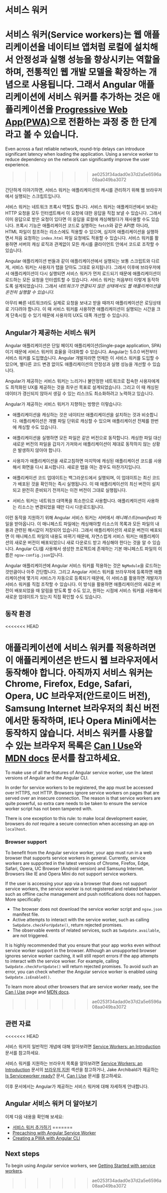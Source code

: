 <!--
# Angular service worker introduction
-->
# 서비스 워커

<!--
Service workers augment the traditional web deployment model and empower applications to deliver a user experience with the reliability and performance on par with natively-installed code. Adding a service worker to an Angular application is one of the steps for turning an application into a [Progressive Web App](https://developers.google.com/web/progressive-web-apps/) (also known as a PWA).

At its simplest, a service worker is a script that runs in the web browser and manages caching for an application.

Service workers function as a network proxy. They intercept all outgoing HTTP requests made by the application and can choose how to respond to them. For example, they can query a local cache and deliver a cached response if one is available. Proxying isn't limited to requests made through programmatic APIs, such as `fetch`; it also includes resources referenced in HTML and even the initial request to `index.html`. Service worker-based caching is thus completely programmable and doesn't rely on server-specified caching headers.

Unlike the other scripts that make up an application, such as the Angular app bundle, the service worker is preserved after the user closes the tab. The next time that browser loads the application, the service worker loads first, and can intercept every request for resources to load the application. If the service worker is designed to do so, it can *completely satisfy the loading of the application, without the need for the network*.

<<<<<<< HEAD
Even across a fast reliable network, round-trip delays can introduce significant latency when loading the application. Using a service worker to reduce dependency on the network can significantly improve the user experience. 
-->
서비스 워커(Service workers)는 웹 애플리케이션을 네이티브 앱처럼 로컬에 설치해서 안정성과 실행 성능을 향상시키는 역할을 하며, 전통적인 웹 개발 모델을 확장하는 개념으로 사용됩니다.
그래서 Angular 애플리케이션에 서비스 워커를 추가하는 것은 애플리케이션을 [Progressive Web App(PWA)](https://developers.google.com/web/progressive-web-apps/)으로 전환하는 과정 중 한 단계라고 볼 수 있습니다.
=======
Even across a fast reliable network, round-trip delays can introduce significant latency when loading the application. Using a service worker to reduce dependency on the network can significantly improve the user experience.
>>>>>>> ae0253f34adad0e37d2a5e6596a08aa049ba3072

간단하게 이야기하면, 서비스 워커는 애플리케이션의 캐시를 관리하기 위해 웹 브라우저에서 실행되는 스크립트입니다.

서비스 워커는 네트워크 프록시 역할도 합니다. 서비스 워커는 애플케이션에서 보내는 HTTP 요청을 모두 인터셉트해서 이 요청에 대한 응답을 직접 보낼 수 있습니다. 그래서 이미 응답으로 받은 요청이 있다면 이 응답을 로컬에 캐싱해뒀다가 재사용할 수도 있습니다. 프록시 기능은 애플리케이션 코드로 실행하는 `fetch`와 같은 API뿐 아니라, HTML 파일이 참조하는 리소스에도 적용할 수 있으며, 심지어 애플리케이션을 실행하면서 처음 요청하는 `index.html` 파일 요청에도 적용할 수 있습니다. 서비스 워커를 활용하면 서버의 캐싱 로직과 관계없이 모든 캐시를 클라이언트 안에서 코드로 조작할 수 있습니다.

Angular 애플리케이션 번들과 같이 애플리케이션에서 실행되는 보통 스크립트와 다르게, 서비스 워커는 사용자가 탭을 닫아도 그대로 유지됩니다. 그래서 이후에 브라우저에서 애플리케이션이 다시 실행되면 서비스 워커가 먼저 로드되기 때문에 애플리케이션이 로드하는 모든 요청을 인터셉트할 수 있습니다. 서비스 워커는 처음부터 이렇게 동작하도록 설계되었습니다. 그래서 *네트워크가 연결되지 않은 상태에서도 웹 애플리케이션을 온전히 실행할 수 있습니다.*

아무리 빠른 네트워크라도 실제로 요청을 보내고 받을 때까지 애플리케이션은 로딩상태로 기다려야 합니다. 이 때 서비스 워커를 사용하면 애플리케이션이 실행되는 시간을 크게 단축시킬 수 있기 때문에 사용자의 UX도 대폭 개선할 수 있습니다.

<!--
## Service workers in Angular
-->
## Angular가 제공하는 서비스 워커

<!--
Angular applications, as single-page applications, are in a prime position to benefit from the advantages of service workers. Starting with version 5.0.0, Angular ships with a service worker implementation. Angular developers can take advantage of this service worker and benefit from the increased reliability and performance it provides, without needing to code against low-level APIs.

Angular's service worker is designed to optimize the end user experience of using an application over a slow or unreliable network connection, while also minimizing the risks of serving outdated content.

The Angular service worker's behavior follows that design goal:

* Caching an application is like installing a native application. The application is cached as one unit, and all files update together.
* A running application continues to run with the same version of all files. It does not suddenly start receiving cached files from a newer version, which are likely incompatible.
* When users refresh the application, they see the latest fully cached version. New tabs load the latest cached code.
* Updates happen in the background, relatively quickly after changes are published. The previous version of the application is served until an update is installed and ready.
* The service worker conserves bandwidth when possible. Resources are only downloaded if they've changed.

To support these behaviors, the Angular service worker loads a *manifest* file from the server. The manifest describes the resources to cache and includes hashes of every file's contents. When an update to the application is deployed, the contents of the manifest change, informing the service worker that a new version of the application should be downloaded and cached. This manifest is generated from a CLI-generated configuration file called `ngsw-config.json`.

Installing the Angular service worker is as simple as including an `NgModule`. In addition to registering the Angular service worker with the browser, this also makes a few services available for injection which interact with the service worker and can be used to control it. For example, an application can ask to be notified when a new update becomes available, or an application can ask the service worker to check the server for available updates.
-->
Angular 애플리케이션은 단일 페이지 애플리케이션(Single-page application, SPA)이기 때문에 서비스 워커의 효율을 극대화할 수 있습니다. Angular는 5.0.0 버전부터 서비스 워커를 도입했습니다. Angular 개발자라면 언제든 이 서비스 워커를 도입할 수 있으며, 별다른 코드 변경 없이도 애플리케이션의 안정성과 실행 성능을 개선할 수 있습니다.

Angular가 제공하는 서비스 워커는 느리거나 불안정한 네트워크로 접속한 사용자에게도 최적화된 UX를 제공하는 것을 최우선 목표로 설계되었습니다. 그리고 이 때 캐싱된 데이터가 갱신되지 않아서 생길 수 있는 리스크도 최소화하려고 노력하고 있습니다.

Angular가 제공하는 서비스 워커가 지향하는 방향은 이렇습니다:

* 애플리케이션을 캐싱하는 것은 네이티브 애플리케이션을 설치하는 것과 비슷합니다. 애플리케이션은 개별 파일 단위로 캐싱할 수 있으며 애플리케이션 전체를 한번에 캐싱할 수도 있습니다.

* 애플리케이션을 실행하면 모든 파일은 같은 버전으로 동작합니다. 캐싱한 파일 대신 새로운 버전의 파일을 갑자기 가져와서 애플리케이션이 제대로 동작하지 않는 상황은 발생하지 않아야 합니다.

* 사용자가 애플리케이션을 새로고침하면 마지막에 캐싱된 애플리케이션 코드를 사용해서 화면을 다시 표시합니다. 새로운 탭을 여는 경우도 마찬가지입니다.

* 애플리케이션 코드 업데이트는 백그라운드에서 실행되며, 이 업데이트는 최신 코드가 배포된 것을 확인하는 즉시 실행됩니다. 이 때 애플리케이션의 최신 버전이 설치되고 완전히 준비되기 전까지는 이전 버전이 그대로 실행됩니다.

* 서비스 워커는 네트워크 대역폭을 최소한으로 사용합니다. 애플리케이션이 사용하는 리소스는 변경되었을 때만 다시 다운로드됩니다.

이런 동작을 지원하기 위해 Angular 서비스 워커는 서버에서 *매니페스트(manifest)* 파일을 받아옵니다. 이 매니페스트 파일에는 캐싱해야할 리소스의 목록과 모든 파일의 내용과 관련된 해시값이 저장되어 있습니다. 그래서 애플리케이션의 새로운 버전이 배포되면 이 매니페스트 파일의 내용도 바뀌기 때문에, 자연스럽게 서비스 워커는 애플리케이션의 새로운 버전이 배포되었으니 새로 다운로드 받고 캐싱해야 한다는 것을 알 수 있습니다. Angular CLI를 사용해서 생성한 프로젝트에 존재하는 기본 매니페스트 파일의 이름은 `ngsw-config.json`입니다.

Angular 애플리케이션에 Angular 서비스 워커를 적용하는 것은 `NgModule`을 로드하는 것만큼이나 아주 간단합니다. 그리고 Angular 서비스 워커를 브라우저에 등록하면 애플리케이션에 몇가지 서비스가 자동으로 등록되기 때문에, 이 서비스를 활용하면 개발자가 서비스 워커를 직접 조작할 수 있습니다. 이 방식을 활용하면 애플리케이션의 새로운 버전이 배포되었을 때 알림을 받도록 할 수도 있고, 원하는 시점에 서비스 워커를 사용해서 새로운 업데이트가 있는지 직접 확인할 수도 있습니다.

<!--
## Prerequisites
-->
## 동작 환경

<<<<<<< HEAD
<!--
Your application must run in a web browser that supports service workers. Currently, service workers are supported in the latest versions of Chrome, Firefox, Edge, Safari, Opera, UC Browser (Android version) and Samsung Internet. Browsers like IE and Opera Mini do not provide the support. To learn more about other browsers that are service worker ready, see the [Can I Use](https://caniuse.com/#feat=serviceworkers) page and [MDN docs](https://developer.mozilla.org/en-US/docs/Web/API/Service_Worker_API).
-->
애플리케이션에 서비스 워커를 적용하려면 이 애플리케이션은 반드시 웹 브라우저에서 동작해야 합니다. 아직까지 서비스 워커는 Chrome, Firefox, Edge, Safari, Opera, UC 브라우저(안드로이드 버전), Samsung Internet 브라우저의 최신 버전에서만 동작하며, IE나 Opera Mini에서는 동작하지 않습니다. 서비스 워커를 사용할 수 있는 브라우저 목록은 [Can I Use](https://caniuse.com/#feat=serviceworkers)와 [MDN docs](https://developer.mozilla.org/en-US/docs/Web/API/Service_Worker_API) 문서를 참고하세요.
=======
To make use of all the features of Angular service worker, use the latest versions of Angular and the Angular CLI.

In order for service workers to be registered, the app must be accessed over HTTPS, not HTTP.
Browsers ignore service workers on pages that are served over an insecure connection.
The reason is that service workers are quite powerful, so extra care needs to be taken to ensure the service worker script has not been tampered with.

There is one exception to this rule: to make local development easier, browsers do _not_ require a secure connection when accessing an app on `localhost`.

### Browser support

To benefit from the Angular service worker, your app must run in a web browser that supports service workers in general.
Currently, service workers are supported in the latest versions of Chrome, Firefox, Edge, Safari, Opera, UC Browser (Android version) and Samsung Internet.
Browsers like IE and Opera Mini do not support service workers.

If the user is accessing your app via a browser that does not support service workers, the service worker is not registered and related behavior such as offline cache management and push notifications does not happen.
More specifically:

* The browser does not download the service worker script and `ngsw.json` manifest file.
* Active attempts to interact with the service worker, such as calling `SwUpdate.checkForUpdate()`, return rejected promises.
* The observable events of related services, such as `SwUpdate.available`, are not triggered.

It is highly recommended that you ensure that your app works even without service worker support in the browser.
Although an unsupported browser ignores service worker caching, it will still report errors if the app attempts to interact with the service worker.
For example, calling `SwUpdate.checkForUpdate()` will return rejected promises.
To avoid such an error, you can check whether the Angular service worker is enabled using `SwUpdate.isEnabled()`.

To learn more about other browsers that are service worker ready, see the [Can I Use](https://caniuse.com/#feat=serviceworkers) page and [MDN docs](https://developer.mozilla.org/en-US/docs/Web/API/Service_Worker_API).

>>>>>>> ae0253f34adad0e37d2a5e6596a08aa049ba3072

<!--
## Related resources
-->
## 관련 자료

<<<<<<< HEAD
<!--
For more information about service workers in general, see [Service Workers: an Introduction](https://developers.google.com/web/fundamentals/primers/service-workers/). 
=======
The rest of the articles in this section specifically address the Angular implementation of service workers.

* [App Shell](guide/app-shell)
* [Service Worker Communication](guide/service-worker-communications)
* [Service Worker in Production](guide/service-worker-devops)
* [Service Worker Configuration](guide/service-worker-config)

For more information about service workers in general, see [Service Workers: an Introduction](https://developers.google.com/web/fundamentals/primers/service-workers/).

For more information about browser support, see the [browser support](https://developers.google.com/web/fundamentals/primers/service-workers/#browser_support) section of [Service Workers: an Introduction](https://developers.google.com/web/fundamentals/primers/service-workers/), Jake Archibald's [Is Serviceworker ready?](https://jakearchibald.github.io/isserviceworkerready/), and
[Can I Use](http://caniuse.com/#feat=serviceworkers).
>>>>>>> ae0253f34adad0e37d2a5e6596a08aa049ba3072

For additional recommendations and examples, see:

<<<<<<< HEAD
The remainder of this Angular documentation specifically addresses the Angular implementation of service workers. 
-->
서비스 워커의 일반적인 개념에 대해 알아보려면 [Service Workers: an Introduction](https://developers.google.com/web/fundamentals/primers/service-workers/) 문서를 참고하세요.

서비스 워커를 지원하는 브라우저 목록을 알아보려면 [Service Workers: an Introduction](https://developers.google.com/web/fundamentals/primers/service-workers/) 문서의 [브라우저 지원](https://developers.google.com/web/fundamentals/primers/service-workers/#browser_support) 섹션을 참고하거나, Jake Archibald가 제공하는 [Is Serviceworker ready?](https://jakearchibald.github.io/isserviceworkerready/) 문서, [Can I Use](http://caniuse.com/#feat=serviceworkers) 문서를 참고하세요.

이후 문서에서는 Angular가 제공하는 서비스 워커에 대해 자세하게 안내합니다.

<!--
## More on Angular service workers
-->
## Angular 서비스 워커 더 알아보기

<!--
You may also be interested in the following:
* [Getting Started with service workers](guide/service-worker-getting-started).
-->
이제 다음 내용을 확인해 보세요:
* [서비스 워커 추가하기](guide/service-worker-getting-started)
=======
* [Precaching with Angular Service Worker](https://web.dev/precaching-with-the-angular-service-worker/)
* [Creating a PWA with Angular CLI](https://web.dev/creating-pwa-with-angular-cli/)

## Next steps

To begin using Angular service workers, see [Getting Started with service workers](guide/service-worker-getting-started).
>>>>>>> ae0253f34adad0e37d2a5e6596a08aa049ba3072
